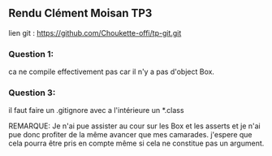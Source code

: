 ##  Rendu Clément Moisan TP3

lien git : https://github.com/Choukette-offi/tp-git.git

### Question 1:
ca ne compile effectivement pas car il n'y a pas d'object Box.

### Question 3:
il faut faire un .gitignore avec a l'intérieure un *.class

REMARQUE: Je n'ai pue assister au cour sur les Box et les asserts et je n'ai pue donc profiter de la même avancer que mes camarades. j'espere que cela pourra être pris en compte même si cela ne constitue pas un argument.
